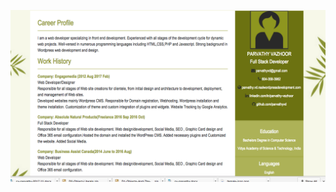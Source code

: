 ![myimage-alt-tag](https://github.com/parvathyvd/Bootstrap4-clean-resume/blob/master/img/Parvathy-Vazhoor.png)

